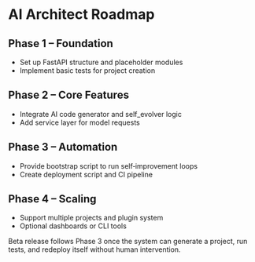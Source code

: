 # AI Architect Roadmap

## Phase 1 – Foundation
- Set up FastAPI structure and placeholder modules
- Implement basic tests for project creation

## Phase 2 – Core Features
- Integrate AI code generator and self_evolver logic
- Add service layer for model requests

## Phase 3 – Automation
- Provide bootstrap script to run self‑improvement loops
- Create deployment script and CI pipeline

## Phase 4 – Scaling
- Support multiple projects and plugin system
- Optional dashboards or CLI tools

Beta release follows Phase 3 once the system can generate a project, run tests, and redeploy itself without human intervention.

